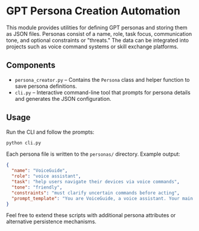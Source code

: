 # GPT Persona Creation Automation

This module provides utilities for defining GPT personas and storing them as
JSON files. Personas consist of a name, role, task focus, communication tone,
and optional constraints or "threats." The data can be integrated into
projects such as voice command systems or skill exchange platforms.

## Components

- `persona_creator.py` – Contains the `Persona` class and helper function to
  save persona definitions.
- `cli.py` – Interactive command-line tool that prompts for persona details and
  generates the JSON configuration.

## Usage

Run the CLI and follow the prompts:

```bash
python cli.py
```

Each persona file is written to the `personas/` directory. Example output:

```json
{
  "name": "VoiceGuide",
  "role": "voice assistant",
  "task": "help users navigate their devices via voice commands",
  "tone": "friendly",
  "constraints": "must clarify uncertain commands before acting",
  "prompt_template": "You are VoiceGuide, a voice assistant. Your main task: help users navigate their devices via voice commands. Communicate in a friendly style. Consider the following constraints or threats: must clarify uncertain commands before acting."
}
```

Feel free to extend these scripts with additional persona attributes or
alternative persistence mechanisms.
